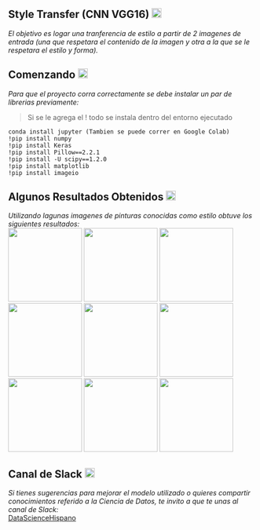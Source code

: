 ## Style Transfer (CNN VGG16)   <img src="https://image.flaticon.com/icons/png/512/107/107796.png" width=20>

*El objetivo es logar una tranferencia de estilo a partir de 2 imagenes de entrada 
(una que respetara el contenido de la imagen y otra a la que se le respetara el estilo y forma).*

## Comenzando <img src="https://image.flaticon.com/icons/png/512/82/82302.png" width=20>
*Para que el proyecto corra correctamente se debe instalar un par de librerias previamente:*

>Si se le agrega el ! todo se instala dentro del entorno ejecutado
```
conda install jupyter (Tambien se puede correr en Google Colab)
!pip install numpy
!pip install Keras
!pip install Pillow==2.2.1
!pip install -U scipy==1.2.0
!pip install matplotlib
!pip install imageio
```
## Algunos Resultados Obtenidos <img src="https://image.flaticon.com/icons/png/512/45/45903.png" width=20>
*Utilizando lagunas imagenes de pinturas conocidas como estilo obtuve los siguientes resultados:*
\
<img src="https://lh5.googleusercontent.com/pXHR3HW_873ASQzwZMx3IGX4xZnJ0SUyAaHbjHpdSu7khAaz33hLhh_SgEME2RtBuNW0PAHVJuB9pg=w1366-h625-rw" height=150>
<img src="https://lh5.googleusercontent.com/nz1hDIs4_okZOlzrzuEFLagiB6sHpgfwseZeklRedUoGGwjVyCNS-5BUqokEZUmaI4WiKBPiP_-DFw=w1366-h625" height=150>
<img src="https://lh4.googleusercontent.com/IIHitpA8ukLUFs3dYEtcghoI2vUnaXxa4q-s_gRhPNWwyCQChjCC4rNIOAZWYWAFps_JK_e5kqrnyw=w1366-h625" height=150>
\
<img src="https://lh5.googleusercontent.com/pXHR3HW_873ASQzwZMx3IGX4xZnJ0SUyAaHbjHpdSu7khAaz33hLhh_SgEME2RtBuNW0PAHVJuB9pg=w1366-h625-rw" height=150>
<img src="https://lh3.googleusercontent.com/ExjEnUVA0cv8wxy47duspje_v3ma0SRSLy7XFG1fMuoqdPLfirSbYu68nFQjraCgM6LRHqFTq8G4nA=w1366-h625" height=150>
<img src="https://lh4.googleusercontent.com/rxGNb1WWlTceDgkfrjQEX6P2tLQVlcdVggNqzLGzlBDgRLNd-bRV_TUy16njnnBkKK1xmDUdSwLb6w=w1366-h625" height=150>
\
<img src="https://lh5.googleusercontent.com/pXHR3HW_873ASQzwZMx3IGX4xZnJ0SUyAaHbjHpdSu7khAaz33hLhh_SgEME2RtBuNW0PAHVJuB9pg=w1366-h625-rw" height=150>
<img src="https://lh6.googleusercontent.com/zHGifDX-ORzByu0x6O5nn23Y_DPYcpLeIHRBDP_vFHuMKR92zX_VdnwiF7bK_-JeQ5g-LpNSEtF1iw=w1366-h625" height=150>
<img src="https://lh6.googleusercontent.com/CdJzG8vnz1eFN4ALjpUD7x5UWSAOFi43slJA5QhUoVNBa1FAdjh4ofKFh3ITXgxd8gF8Z5zHK-zeMQ=w1366-h625" height=150>

## Canal de Slack <img src="https://image.flaticon.com/icons/png/512/51/51736.png" width=20>
*Si tienes sugerencias para mejorar el modelo utilizado o quieres compartir conocimientos referido a la Ciencia de Datos, te invito a que te unas al canal de Slack:*
\
[DataScienceHispano](https://join.slack.com/t/datasciencehispana/shared_invite/zt-cmpsmzxj-7BUzG3NzNlhqh8VXPjxM_A)

